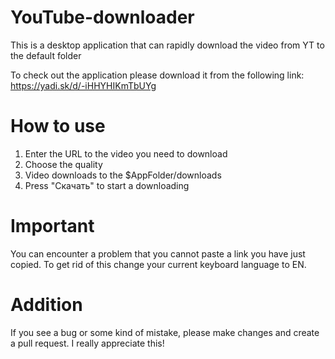 # YouTube-downloader
This is a desktop application that can rapidly download the video from YT to the default folder

To check out the application please download it from the following link: https://yadi.sk/d/-iHHYHIKmTbUYg

# How to use
1) Enter the URL to the video you need to download
2) Choose the quality
3) Video downloads to the $AppFolder/downloads
4) Press "Скачать" to start a downloading

# Important
You can encounter a problem that you cannot paste a link you have just copied.
To get rid of this change your current keyboard language to EN.

# Addition
If you see a bug or some kind of mistake, please make changes and create a pull request. I really appreciate this!

